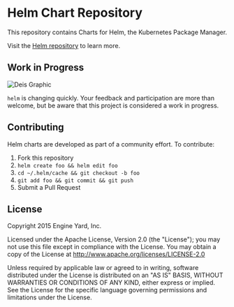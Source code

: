 # Helm Chart Repository

This repository contains Charts for Helm, the Kubernetes Package Manager.

Visit the [Helm repository](https://github.com/deis/helm) to learn more.

## Work in Progress

![Deis Graphic](https://s3-us-west-2.amazonaws.com/get-deis/deis-graphic-small.png)

`helm` is changing quickly. Your feedback and participation are more than welcome, but be aware that this project is considered a work in progress.

## Contributing

Helm charts are developed as part of a community effort.  To contribute:

1. Fork this repository
2. `helm create foo && helm edit foo`
3. `cd ~/.helm/cache && git checkout -b foo`
4. `git add foo && git commit && git push`
5. Submit a Pull Request

## License

Copyright 2015 Engine Yard, Inc.

Licensed under the Apache License, Version 2.0 (the "License"); you may not use this file except in compliance with the License. You may obtain a copy of the License at <http://www.apache.org/licenses/LICENSE-2.0>

Unless required by applicable law or agreed to in writing, software distributed under the License is distributed on an "AS IS" BASIS, WITHOUT WARRANTIES OR CONDITIONS OF ANY KIND, either express or implied. See the License for the specific language governing permissions and limitations under the License.
